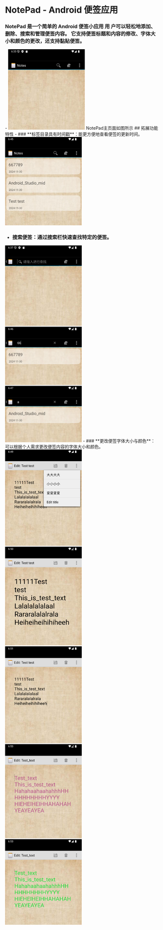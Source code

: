# NotePad - Android 便签应用

<h3>NotePad 是一个简单的 Android 便签小应用
用 户可以轻松地添加、删除、搜索和管理便签内容。
它支持便签标题和内容的修改、字体大小和颜色的更改，还支持黏贴便签。
</h3>
- <img src="png/img.png" width="50%"/>
NotePad主页面如图所示
## 拓展功能特性
- ### **标签目录具有时间戳**：能更方便地查看便签的更新时间。
 <img src="png/img_2.png" width="50%"/>    


- ### **搜索便签**：通过搜索栏快速查找特定的便签。
<img src="png/img_1.png" width="50%"/>    
<img src="png/img_3.png" width="50%"/>    
<img src="png/img_4.png" width="50%"/>    
- ### **更改便签字体大小与颜色**：可以根据个人需求更改便签内容的字体大小和颜色。
<img src="png/img_5.png" width="50%"/>    
<img src="png/img_6.png" width="50%"/>    
<img src="png/img_7.png" width="50%"/>    
<img src="png/img_8.png" width="50%"/>    
<img src="png/img_9.png" width="50%"/>    
